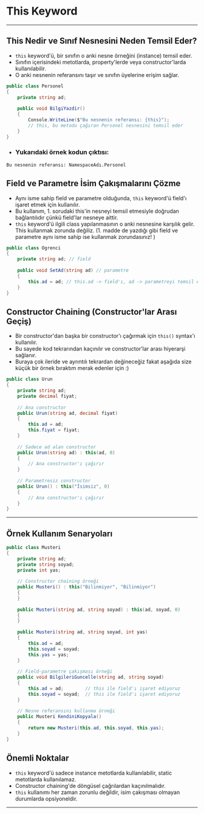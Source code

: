 # This Keyword

---

## This Nedir ve Sınıf Nesnesini Neden Temsil Eder?
- `this` keyword'ü, bir sınıfın o anki nesne örneğini (instance) temsil eder.
- Sınıfın içerisindeki metotlarda, property'lerde veya constructor'larda kullanılabilir.
- O anki nesnenin referansını taşır ve sınıfın üyelerine erişim sağlar.

```csharp
public class Personel
{
    private string ad;
    
    public void BilgiYazdir()
    {
        Console.WriteLine($"Bu nesnenin referansı: {this}");
        // this, bu metodu çağıran Personel nesnesini temsil eder
    }
}
```
 
- ### Yukarıdaki örnek kodun çıktısı: 
```
Bu nesnenin referansı: NamespaceAdı.Personel
```

## Field ve Parametre İsim Çakışmalarını Çözme
- Aynı isme sahip field ve parametre olduğunda, `this` keyword'ü field'ı işaret etmek için kullanılır.
- Bu kullanım, 1. sorudaki this'in nesneyi temsil etmesiyle doğrudan bağlantılıdır çünkü field'lar nesneye aittir.
- `this` keyword'ü ilgili class yapılanmasının o anki nesnesine karşılık gelir. This kullanmak zorunda değiliz. (1. madde de yazdığı gibi field ve parametre aynı isme sahip ise kullanmak zorundasınız! )

```csharp
public class Ogrenci
{
    private string ad; // field
    
    public void SetAd(string ad) // parametre
    {
        this.ad = ad; // this.ad -> field'ı, ad -> parametreyi temsil eder
    }
}
```

## Constructor Chaining (Constructor'lar Arası Geçiş)
- Bir constructor'dan başka bir constructor'ı çağırmak için `this()` syntax'ı kullanılır.
- Bu sayede kod tekrarından kaçınılır ve constructor'lar arası hiyerarşi sağlanır.
- Buraya çok ileride ve ayrıntılı tekrardan değineceğiz fakat aşağıda size küçük bir örnek bıraktım merak edenler için :)

```csharp
public class Urun
{
    private string ad;
    private decimal fiyat;
    
    // Ana constructor
    public Urun(string ad, decimal fiyat)
    {
        this.ad = ad;
        this.fiyat = fiyat;
    }
    
    // Sadece ad alan constructor
    public Urun(string ad) : this(ad, 0)
    {
        // Ana constructor'ı çağırır
    }
    
    // Parametresiz constructor
    public Urun() : this("İsimsiz", 0)
    {
        // Ana constructor'ı çağırır
    }
}
```

---

## Örnek Kullanım Senaryoları

```csharp
public class Musteri
{
    private string ad;
    private string soyad;
    private int yas;
    
    // Constructor chaining örneği
    public Musteri() : this("Bilinmiyor", "Bilinmiyor")
    {
    }
    
    public Musteri(string ad, string soyad) : this(ad, soyad, 0)
    {
    }
    
    public Musteri(string ad, string soyad, int yas)
    {
        this.ad = ad;
        this.soyad = soyad;
        this.yas = yas;
    }
    
    // Field-parametre çakışması örneği
    public void BilgileriGuncelle(string ad, string soyad)
    {
        this.ad = ad;        // this ile field'ı işaret ediyoruz
        this.soyad = soyad;  // this ile field'ı işaret ediyoruz
    }
    
    // Nesne referansını kullanma örneği
    public Musteri KendiniKopyala()
    {
        return new Musteri(this.ad, this.soyad, this.yas);
    }
}
```

## Önemli Noktalar
- `this` keyword'ü sadece instance metotlarda kullanılabilir, static metotlarda kullanılamaz.
- Constructor chaining'de döngüsel çağrılardan kaçınılmalıdır.
- `this` kullanımı her zaman zorunlu değildir, isim çakışması olmayan durumlarda opsiyoneldir.

---